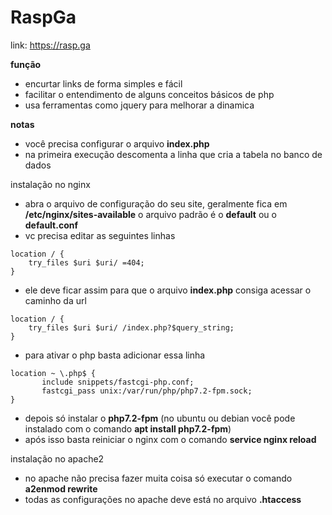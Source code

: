 # RaspGa

link: https://rasp.ga

**função**
- encurtar links de forma simples e fácil
- facilitar o entendimento de alguns conceitos básicos de php
- usa ferramentas como jquery para melhorar a dinamica

**notas**
- você precisa configurar o arquivo **index.php**
- na primeira execução descomenta a linha que cria a tabela no banco de dados

instalação no nginx
- abra o arquivo de configuração do seu site, geralmente fica em **/etc/nginx/sites-available** o arquivo padrão é o **default** ou o **default.conf**
- vc precisa editar as seguintes linhas
```
location / {
    try_files $uri $uri/ =404;
}
```
- ele deve ficar assim para que o arquivo **index.php** consiga acessar o caminho da url
```
location / {
    try_files $uri $uri/ /index.php?$query_string;
}
```

- para ativar o php basta adicionar essa linha
```
location ~ \.php$ {
       include snippets/fastcgi-php.conf;
       fastcgi_pass unix:/var/run/php/php7.2-fpm.sock;
}
```

- depois só instalar o **php7.2-fpm** (no ubuntu ou debian você pode instalado com o comando **apt install php7.2-fpm**)
- após isso basta reiniciar o nginx com o comando **service nginx reload**

instalação no apache2
- no apache não precisa fazer muita coisa só executar o comando **a2enmod rewrite**
- todas as configurações no apache deve está no arquivo **.htaccess**

